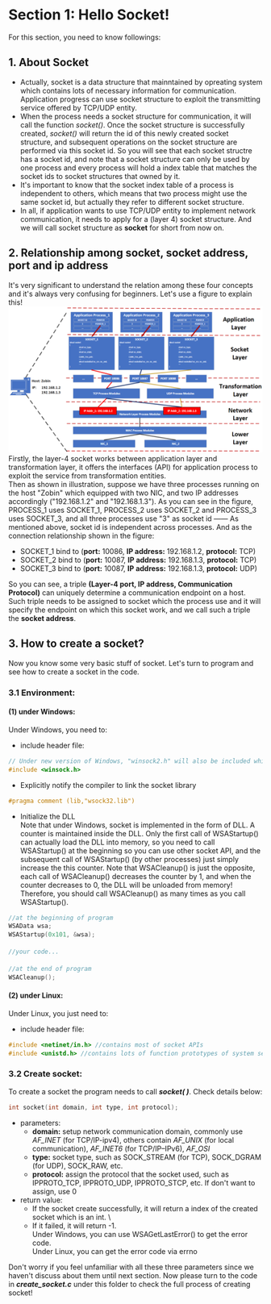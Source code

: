 # **Section 1: Hello Socket!**
For this section, you need to know followings:

## 1. About **Socket** 
* Actually, socket is a data structure that mainntained by opreating system which contains lots of necessary information for communication. Application progress can use socket structure to exploit the transmitting service offered by TCP/UDP entity.
* When the process needs a socket structure for communication, it will call the function *socket()*. Once the socket structure is successfully created, *socket()* will return the id of this newly created socket structure, and subsequent operations on the socket structure are performed via this socket id. So you will see that each socket structre has a socket id, and note that a socket structure can only be used by one process and every process will hold a index table that matches the socket ids to socket structures that owned by it. 
* It's important to know that the socket index table of a process is independent to others, which means that two process might use the same socket id, but actually they refer to different socket structure.
* In all, if application wants to use TCP/UDP entity to implement network communication, it needs to apply for a (layer 4) socket structure. And we will call socket structure as **socket** for short from now on.

## 2. Relationship among **socket**, **socket address**, **port** and **ip address**
It's very significant to understand the relation among these four concepts and it's always very confusing for beginners. Let's use a figure to explain this!\
![Figure-1](https://github.com/zobinHuang/TCP-UDP-socket-notes/blob/master/0.diagram/sec1/1-1.png) \
Firstly, the layer-4 socket works between application layer and transformation layer, it offers the interfaces (API) for application process to exploit the service from transformation entities. \
Then as shown in illustration, suppose we have three processes running on the host "Zobin" which equipped with two NIC, and two IP addresses accordingly ("192.168.1.2" and "192.168.1.3"). As you can see in the figure, PROCESS_1 uses SOCKET_1, PROCESS_2 uses SOCKET_2 and PROCESS_3 uses SOCKET_3, and all three processes use "3" as socket id —— As mentioned above, socket id is independent across processes. And as the connection relationship shown in the figure: 
* SOCKET_1 bind to (**port:** 10086, **IP address:** 192.168.1.2, **protocol:** TCP)  
* SOCKET_2 bind to (**port:** 10087, **IP address:** 192.168.1.3, **protocol:** TCP) 
* SOCKET_3 bind to (**port:** 10087, **IP address:** 192.168.1.3, **protocol:** UDP)

So you can see, a triple **(Layer-4 port, IP address, Communication Protocol)** can uniquely determine a communication endpoint on a host. Such triple needs to be assigned to socket which the process use and it will specify the endpoint on which this socket work, and we call such a triple the **socket address**.

## 3. How to create a socket? 
Now you know some very basic stuff of socket. Let's turn to program and see how to create a socket in the code.

### 3.1 Environment:
#### (1) under Windows:
Under Windows, you need to:
* include header file:
```C 
// Under new version of Windows, "winsock2.h" will also be included while complile "winsock.h"
#include <winsock.h>
```
* Explicitly notify the compiler to link the socket library
```C
#pragma comment (lib,"wsock32.lib")
```
* Initialize the DLL \
Note that under Windows, socket is implemented in the form of DLL. A counter is maintained inside the DLL. Only the first call of WSAStartup() can actually load the DLL into memory, so you need to call WSAStartup() at the beginning so you can use other socket API, and the subsequent call of WSAStartup() (by other processes) just simply increase the this counter. Note that WSACleanup() is just the opposite, each call of WSACleanup() decreases the counter by 1, and when the counter decreases to 0, the DLL will be unloaded from memory! Therefore, you should call WSACleanup() as many times as you call WSAStartup().
```C
//at the beginning of program
WSAData wsa;
WSAStartup(0x101, &wsa);

//your code...

//at the end of program
WSACleanup();
```
#### (2) under Linux:
Under Linux, you just need to:
* include header file:
```C
#include <netinet/in.h> //contains most of socket APIs
#include <unistd.h> //contains lots of function prototypes of system services: read(), write(), getpid(), close(), etc
```

### 3.2 Create socket:
To create a socket the program needs to call ***socket( )***. Check details below:
```C
int socket(int domain, int type, int protocol);
```
* parameters:
    * **domain:**        setup network communication domain, commonly use *AF_INET* (for TCP/IP-ipv4), others contain *AF_UNIX* (for local communication), *AF_INET6* (for TCP/IP–IPv6), *AF_OSI*
    * **type:**          socket type, such as SOCK_STREAM (for TCP), SOCK_DGRAM (for UDP), SOCK_RAW, etc. 
    * **protocol:**      assign the protocol that the socket used, such as IPPROTO_TCP, IPPROTO_UDP, IPPROTO_STCP, etc. If don't want to assign, use 0
* return value:
    * If the socket create successfully, it will return a index of the created socket which is an int. \
    * If it failed, it will return -1.\
    Under Windows, you can use WSAGetLastError() to get the error code. \
    Under Linux, you can get the error code via errno

Don't worry if you feel unfamiliar with all these three parameters since we haven't discuss about them until next section. Now please turn to the code in ***create_socket.c*** under this folder to check the full process of creating socket!